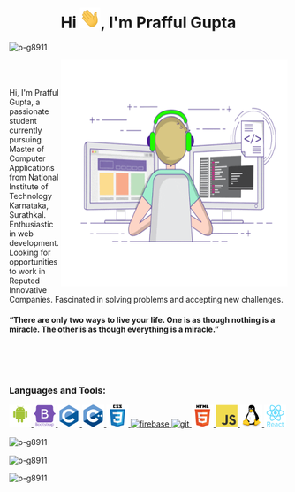 <h1 align="center">Hi <img src="https://github.com/P-G8911/P-G8911/blob/main/images/Hi.gif" alt="hi" width="37px" height="37"/>, I'm Prafful Gupta</h1>

<p align="left"> <img src="https://komarev.com/ghpvc/?username=p-g8911&label=Profile%20views&color=0e75b6&style=flat" alt="p-g8911" /> </p>

<p align="left">
</p>

<img align="right" height="410px" width= "410px" alt="GIF" src="https://github.com/P-G8911/P-G8911/blob/main/images/computer%20working.gif" />

<br/> <br/> <br/> Hi, I'm Prafful Gupta, a passionate student currently pursuing Master of Computer Applications from National Institute of Technology Karnataka, Surathkal. Enthusiastic in web development. Looking for opportunities to work in Reputed Innovative Companies. Fascinated in solving problems and accepting new challenges.

#### “There are only two ways to live your life. One is as though nothing is a miracle. The other is as though everything is a miracle.”



<br/> <br/> <br/> <h3 align="left">Languages and Tools:</h3>
<p align="left"> <a href="https://developer.android.com" target="_blank" rel="noreferrer"> <img src="https://raw.githubusercontent.com/devicons/devicon/master/icons/android/android-original-wordmark.svg" alt="android" width="40" height="40"/> </a> <a href="https://getbootstrap.com" target="_blank" rel="noreferrer"> <img src="https://raw.githubusercontent.com/devicons/devicon/master/icons/bootstrap/bootstrap-plain-wordmark.svg" alt="bootstrap" width="40" height="40"/> </a> <a href="https://www.cprogramming.com/" target="_blank" rel="noreferrer"> <img src="https://raw.githubusercontent.com/devicons/devicon/master/icons/c/c-original.svg" alt="c" width="40" height="40"/> </a> <a href="https://www.w3schools.com/cpp/" target="_blank" rel="noreferrer"> <img src="https://raw.githubusercontent.com/devicons/devicon/master/icons/cplusplus/cplusplus-original.svg" alt="cplusplus" width="40" height="40"/> </a> <a href="https://www.w3schools.com/css/" target="_blank" rel="noreferrer"> <img src="https://raw.githubusercontent.com/devicons/devicon/master/icons/css3/css3-original-wordmark.svg" alt="css3" width="40" height="40"/> </a> <a href="https://firebase.google.com/" target="_blank" rel="noreferrer"> <img src="https://www.vectorlogo.zone/logos/firebase/firebase-icon.svg" alt="firebase" width="40" height="40"/> </a> <a href="https://git-scm.com/" target="_blank" rel="noreferrer"> <img src="https://www.vectorlogo.zone/logos/git-scm/git-scm-icon.svg" alt="git" width="40" height="40"/> </a> <a href="https://www.w3.org/html/" target="_blank" rel="noreferrer"> <img src="https://raw.githubusercontent.com/devicons/devicon/master/icons/html5/html5-original-wordmark.svg" alt="html5" width="40" height="40"/> </a> <a href="https://developer.mozilla.org/en-US/docs/Web/JavaScript" target="_blank" rel="noreferrer"> <img src="https://raw.githubusercontent.com/devicons/devicon/master/icons/javascript/javascript-original.svg" alt="javascript" width="40" height="40"/> </a> <a href="https://www.linux.org/" target="_blank" rel="noreferrer"> <img src="https://raw.githubusercontent.com/devicons/devicon/master/icons/linux/linux-original.svg" alt="linux" width="40" height="40"/> </a> <a href="https://reactjs.org/" target="_blank" rel="noreferrer"> <img src="https://raw.githubusercontent.com/devicons/devicon/master/icons/react/react-original-wordmark.svg" alt="react" width="40" height="40"/> </a> </p>

<p><img align="center" src="https://github-readme-stats.vercel.app/api/top-langs?username=p-g8911&show_icons=true&locale=en&layout=compact" alt="p-g8911" /></p>

<p><img align="center" src="https://github-readme-stats.vercel.app/api?username=p-g8911&show_icons=true&locale=en" alt="p-g8911" /></p>

<p><img align="center" src="https://github-readme-streak-stats.herokuapp.com/?user=p-g8911&" alt="p-g8911" /></p>
